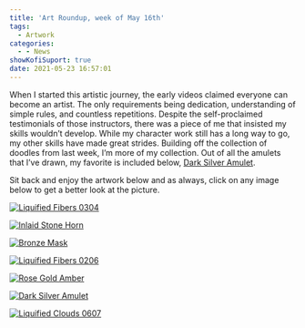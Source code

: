 ```yaml
---
title: 'Art Roundup, week of May 16th'
tags:
  - Artwork
categories:
  - - News
showKofiSuport: true
date: 2021-05-23 16:57:01
---
```


When I started this artistic journey, the early videos claimed everyone can become an artist. The only requirements being dedication, understanding of simple rules, and countless repetitions. Despite the self-proclaimed testimonials of those instructors, there was a piece of me that insisted my skills wouldn’t develop. While my character work still has a long way to go, my other skills have made great strides. Building off the collection of doodles from last week, I’m more of my collection.<!-- more --> Out of all the amulets that I’ve drawn, my favorite is included below, [Dark Silver Amulet](https://www.deviantart.com/stevenmeehan/art/Dark-Silver-Amulet-879743974).

Sit back and enjoy the artwork below and as always, click on any image below to get a better look at the picture.

<div class="center">

[![Liquified Fibers 0304](https://images-wixmp-ed30a86b8c4ca887773594c2.wixmp.com/f/f99a6bf8-c5b7-48b6-ad1d-bbd9283918e7/dejryba-8fb7a2bc-fa6f-476c-a14c-e6d6f03fdd11.png/v1/fill/w_1600,h_1134,q_80,strp/liquified_fibers_0304_by_stevenmeehan_dejryba-fullview.jpg?token=eyJ0eXAiOiJKV1QiLCJhbGciOiJIUzI1NiJ9.eyJzdWIiOiJ1cm46YXBwOjdlMGQxODg5ODIyNjQzNzNhNWYwZDQxNWVhMGQyNmUwIiwiaXNzIjoidXJuOmFwcDo3ZTBkMTg4OTgyMjY0MzczYTVmMGQ0MTVlYTBkMjZlMCIsIm9iaiI6W1t7ImhlaWdodCI6Ijw9MTEzNCIsInBhdGgiOiJcL2ZcL2Y5OWE2YmY4LWM1YjctNDhiNi1hZDFkLWJiZDkyODM5MThlN1wvZGVqcnliYS04ZmI3YTJiYy1mYTZmLTQ3NmMtYTE0Yy1lNmQ2ZjAzZmRkMTEucG5nIiwid2lkdGgiOiI8PTE2MDAifV1dLCJhdWQiOlsidXJuOnNlcnZpY2U6aW1hZ2Uub3BlcmF0aW9ucyJdfQ.CAfY1I59h7wjb7FCbO7knpu4oG6QvSlYEycVd0pTsig "Liquified Fibers 0304")](https://www.deviantart.com/stevenmeehan/art/Liquified-Fibers-0304-879743350)

</div>

<div class="center">

[![Inlaid Stone Horn](https://images-wixmp-ed30a86b8c4ca887773594c2.wixmp.com/f/f99a6bf8-c5b7-48b6-ad1d-bbd9283918e7/dejryev-e7bd5ec4-6e73-4c33-bcac-1b51d9dfea0a.png/v1/fill/w_1600,h_1134,q_80,strp/inlaid_stone_horn_by_stevenmeehan_dejryev-fullview.jpg?token=eyJ0eXAiOiJKV1QiLCJhbGciOiJIUzI1NiJ9.eyJzdWIiOiJ1cm46YXBwOjdlMGQxODg5ODIyNjQzNzNhNWYwZDQxNWVhMGQyNmUwIiwiaXNzIjoidXJuOmFwcDo3ZTBkMTg4OTgyMjY0MzczYTVmMGQ0MTVlYTBkMjZlMCIsIm9iaiI6W1t7ImhlaWdodCI6Ijw9MTEzNCIsInBhdGgiOiJcL2ZcL2Y5OWE2YmY4LWM1YjctNDhiNi1hZDFkLWJiZDkyODM5MThlN1wvZGVqcnlldi1lN2JkNWVjNC02ZTczLTRjMzMtYmNhYy0xYjUxZDlkZmVhMGEucG5nIiwid2lkdGgiOiI8PTE2MDAifV1dLCJhdWQiOlsidXJuOnNlcnZpY2U6aW1hZ2Uub3BlcmF0aW9ucyJdfQ.UE9D3VujQkxw6EqfFC8Ja6B_-62flCMwdidLtvvY_Kc "Inlaid Stone Horn")](https://www.deviantart.com/stevenmeehan/art/Inlaid-Stone-Horn-879743479)

</div>

<div class="center">

[![Bronze Mask](https://images-wixmp-ed30a86b8c4ca887773594c2.wixmp.com/f/f99a6bf8-c5b7-48b6-ad1d-bbd9283918e7/dejryj7-f0e0b69c-38d5-4eb5-9195-bf496f846cff.png/v1/fill/w_1600,h_1134,q_80,strp/bronze_mask_by_stevenmeehan_dejryj7-fullview.jpg?token=eyJ0eXAiOiJKV1QiLCJhbGciOiJIUzI1NiJ9.eyJzdWIiOiJ1cm46YXBwOjdlMGQxODg5ODIyNjQzNzNhNWYwZDQxNWVhMGQyNmUwIiwiaXNzIjoidXJuOmFwcDo3ZTBkMTg4OTgyMjY0MzczYTVmMGQ0MTVlYTBkMjZlMCIsIm9iaiI6W1t7ImhlaWdodCI6Ijw9MTEzNCIsInBhdGgiOiJcL2ZcL2Y5OWE2YmY4LWM1YjctNDhiNi1hZDFkLWJiZDkyODM5MThlN1wvZGVqcnlqNy1mMGUwYjY5Yy0zOGQ1LTRlYjUtOTE5NS1iZjQ5NmY4NDZjZmYucG5nIiwid2lkdGgiOiI8PTE2MDAifV1dLCJhdWQiOlsidXJuOnNlcnZpY2U6aW1hZ2Uub3BlcmF0aW9ucyJdfQ.Lc6qcnVHNw6wkVkQMf4DLXeRKxcGuwK2ZnfgpoYCRBM "Bronze Mask")](https://www.deviantart.com/stevenmeehan/art/Bronze-Mask-879743635)

</div>

<div class="center">

[![Liquified Fibers 0206](https://images-wixmp-ed30a86b8c4ca887773594c2.wixmp.com/f/f99a6bf8-c5b7-48b6-ad1d-bbd9283918e7/dejrynl-64d38887-ba68-4c29-a4a2-e8d66c1c9cef.png/v1/fill/w_1600,h_1134,q_80,strp/liquified_fibers_0206_by_stevenmeehan_dejrynl-fullview.jpg?token=eyJ0eXAiOiJKV1QiLCJhbGciOiJIUzI1NiJ9.eyJzdWIiOiJ1cm46YXBwOjdlMGQxODg5ODIyNjQzNzNhNWYwZDQxNWVhMGQyNmUwIiwiaXNzIjoidXJuOmFwcDo3ZTBkMTg4OTgyMjY0MzczYTVmMGQ0MTVlYTBkMjZlMCIsIm9iaiI6W1t7ImhlaWdodCI6Ijw9MTEzNCIsInBhdGgiOiJcL2ZcL2Y5OWE2YmY4LWM1YjctNDhiNi1hZDFkLWJiZDkyODM5MThlN1wvZGVqcnlubC02NGQzODg4Ny1iYTY4LTRjMjktYTRhMi1lOGQ2NmMxYzljZWYucG5nIiwid2lkdGgiOiI8PTE2MDAifV1dLCJhdWQiOlsidXJuOnNlcnZpY2U6aW1hZ2Uub3BlcmF0aW9ucyJdfQ.nqyqMx_uUxNmKsV0nFcMEQzr45EW5G7F2ueLE3kCCAQ "Liquified Fibers 0206")](https://www.deviantart.com/stevenmeehan/art/Liquified-Fibers-0206-879743793)

</div>

<div class="center">

[![Rose Gold Amber](https://images-wixmp-ed30a86b8c4ca887773594c2.wixmp.com/f/f99a6bf8-c5b7-48b6-ad1d-bbd9283918e7/dejryp1-74250fd3-2c1a-472c-8f60-d9d333211dba.png/v1/fill/w_1600,h_1134,q_80,strp/rose_gold_amber_by_stevenmeehan_dejryp1-fullview.jpg?token=eyJ0eXAiOiJKV1QiLCJhbGciOiJIUzI1NiJ9.eyJzdWIiOiJ1cm46YXBwOjdlMGQxODg5ODIyNjQzNzNhNWYwZDQxNWVhMGQyNmUwIiwiaXNzIjoidXJuOmFwcDo3ZTBkMTg4OTgyMjY0MzczYTVmMGQ0MTVlYTBkMjZlMCIsIm9iaiI6W1t7ImhlaWdodCI6Ijw9MTEzNCIsInBhdGgiOiJcL2ZcL2Y5OWE2YmY4LWM1YjctNDhiNi1hZDFkLWJiZDkyODM5MThlN1wvZGVqcnlwMS03NDI1MGZkMy0yYzFhLTQ3MmMtOGY2MC1kOWQzMzMyMTFkYmEucG5nIiwid2lkdGgiOiI8PTE2MDAifV1dLCJhdWQiOlsidXJuOnNlcnZpY2U6aW1hZ2Uub3BlcmF0aW9ucyJdfQ.v9VqJjIbYSB0ZoHb3GAykWXCxan8rQLCbAZrLlUkhjU "Rose Gold Amber")](https://www.deviantart.com/stevenmeehan/art/Rose-Gold-Amber-879743845)

</div>

<div class="center">

[![Dark Silver Amulet](https://images-wixmp-ed30a86b8c4ca887773594c2.wixmp.com/f/f99a6bf8-c5b7-48b6-ad1d-bbd9283918e7/dejrysm-99e8f974-e8f9-4088-ba96-b17e8baaf4da.png/v1/fill/w_1600,h_1134,q_80,strp/dark_silver_amulet_by_stevenmeehan_dejrysm-fullview.jpg?token=eyJ0eXAiOiJKV1QiLCJhbGciOiJIUzI1NiJ9.eyJzdWIiOiJ1cm46YXBwOjdlMGQxODg5ODIyNjQzNzNhNWYwZDQxNWVhMGQyNmUwIiwiaXNzIjoidXJuOmFwcDo3ZTBkMTg4OTgyMjY0MzczYTVmMGQ0MTVlYTBkMjZlMCIsIm9iaiI6W1t7ImhlaWdodCI6Ijw9MTEzNCIsInBhdGgiOiJcL2ZcL2Y5OWE2YmY4LWM1YjctNDhiNi1hZDFkLWJiZDkyODM5MThlN1wvZGVqcnlzbS05OWU4Zjk3NC1lOGY5LTQwODgtYmE5Ni1iMTdlOGJhYWY0ZGEucG5nIiwid2lkdGgiOiI8PTE2MDAifV1dLCJhdWQiOlsidXJuOnNlcnZpY2U6aW1hZ2Uub3BlcmF0aW9ucyJdfQ.a2I5UaOWkWCJOAZJgivTwq47bH5nK45QGI15cwM2EN4 "Dark Silver Amulet")](https://www.deviantart.com/stevenmeehan/art/Dark-Silver-Amulet-879743974)

</div>

<div class="center">

[![Liquified Clouds 0607](https://images-wixmp-ed30a86b8c4ca887773594c2.wixmp.com/f/f99a6bf8-c5b7-48b6-ad1d-bbd9283918e7/dejryuw-63ed7bd1-868d-46d0-8b91-96cab9385a51.png/v1/fill/w_1600,h_1134,q_80,strp/liquified_clouds_0607_by_stevenmeehan_dejryuw-fullview.jpg?token=eyJ0eXAiOiJKV1QiLCJhbGciOiJIUzI1NiJ9.eyJzdWIiOiJ1cm46YXBwOjdlMGQxODg5ODIyNjQzNzNhNWYwZDQxNWVhMGQyNmUwIiwiaXNzIjoidXJuOmFwcDo3ZTBkMTg4OTgyMjY0MzczYTVmMGQ0MTVlYTBkMjZlMCIsIm9iaiI6W1t7ImhlaWdodCI6Ijw9MTEzNCIsInBhdGgiOiJcL2ZcL2Y5OWE2YmY4LWM1YjctNDhiNi1hZDFkLWJiZDkyODM5MThlN1wvZGVqcnl1dy02M2VkN2JkMS04NjhkLTQ2ZDAtOGI5MS05NmNhYjkzODVhNTEucG5nIiwid2lkdGgiOiI8PTE2MDAifV1dLCJhdWQiOlsidXJuOnNlcnZpY2U6aW1hZ2Uub3BlcmF0aW9ucyJdfQ.hlCYufeCpIWSNcN3KFfqyZ7HvD4w2Naa23GVLImY184 "Liquified Clouds 0607")](https://www.deviantart.com/stevenmeehan/art/Liquified-Clouds-0607-879744056)

</div>